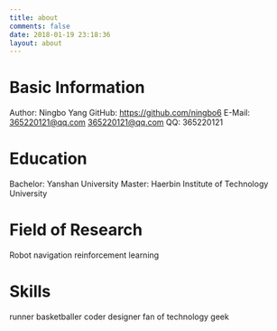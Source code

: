```yaml
---
title: about
comments: false
date: 2018-01-19 23:18:36
layout: about
---
```

# Basic Information

Author: Ningbo Yang
GitHub: https://github.com/ningbo6 
E-Mail: 365220121@qq.com  365220121@qq.com 
QQ: 365220121 

# Education
Bachelor: Yanshan University 
Master: Haerbin Institute of Technology University

# Field of Research
Robot
navigation
reinforcement learning

# Skills
runner
basketballer
coder
designer
fan of technology
geek

